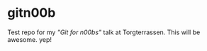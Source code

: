 gitn00b
=======

Test repo for my *"Git for n00bs"* talk at Torgterrassen.
This will be awesome. yep!
